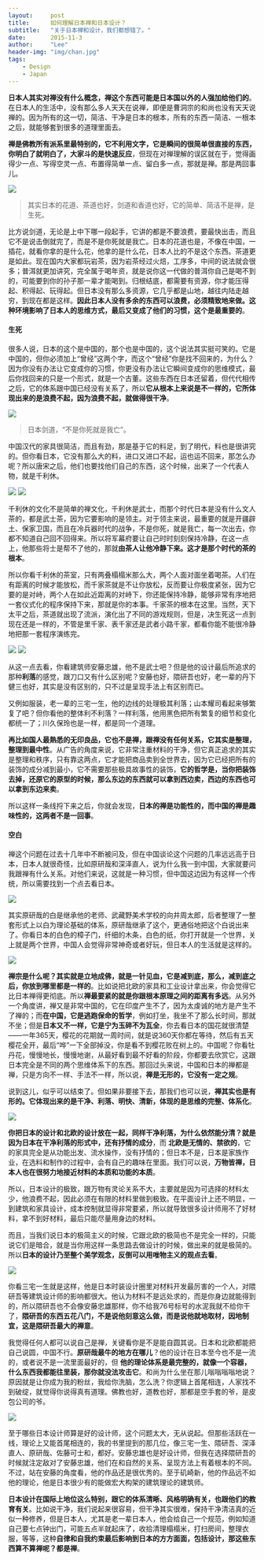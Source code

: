 ```yaml
---
layout:     post
title:      如何理解日本禅和日本设计？
subtitle:   "关于日本禅和设计，我们都想错了。"
date:       2015-11-3
author:     "Lee"
header-img: "img/chan.jpg"
tags:
    - Design
    - Japan
---
```

**日本人其实对禅没有什么概念，禅这个东西可能是日本国以外的人强加给他们的**。在日本人的生活中，没有那么多人天天在说禅，即便是曹洞宗的和尚也没有天天说禅的。因为所有的这一切，简洁、干净是日本的根本，所有的东西一简洁、一根本之后，就能够套到很多的道理里面去。

**禅是佛教所有派系里最特别的，它不利用文字，它是瞬间的很简单很直接的东西，你明白了就明白了，大家斗的是快速反应**，但现在对禅理解的误区就在于，觉得画得少一点、写得空灵一点、布置得简单一点、留白多一点，那就是禅。那是两回事儿。

![](http://7xnqez.com1.z0.glb.clouddn.com/1446459254620486.jpg)



> 其实日本的花道、茶道也好，剑道和香道也好，它的简单、简洁不是禅，是生死。



比方说剑道，无论是上中下哪一段起手，它讲的都是不要浪费，要最快出击，而且它不是说击倒就完了，而是不是你死就是我亡。日本的花道也是，不像在中国，一插花，就看你拿的是什么花，他拿的是什么花，日本人比的不是这个东西。茶道更是如此。现在国内大家都玩岩茶，因为岩茶经过火焙，工序多，中间的说法就会很多；普洱就更加讲究，完全属于喝年资，就是说你这一代做的普洱你自己是喝不到的，可能要到你的孙子那一辈才能喝到。归根结底，都需要有资源，你才能压得起、积得起、玩得起。但日本没有那么多资源，它几乎都是山地，越往内陆走越穷，到现在都是这样。**因此日本人没有多余的东西可以浪费，必须精致地来做。这种环境影响了日本人的思维方式，最后又变成了他们的习惯，这个是最重要的**。



#### 生死



很多人说，日本的这个是中国的，那个也是中国的，这个说法其实挺可笑的。它是中国的，但你必须加上“曾经”这两个字，而这个“曾经”你是找不回来的，为什么？因为你没有办法让它变成你的习惯，你更没有办法让它瞬间变成你的思维模式，最后你找回来的只是一个形式，就是一个古董。这些东西在日本还留着，但代代相传之后，它的体系跟中国已经没有关系了，所以**它从根本上来说是不一样的，它所体现出来的是浪费不起，因为浪费不起，就做得很干净**。

![](http://7xnqez.com1.z0.glb.clouddn.com/1446459315674680.jpg)

> 日本剑道，“不是你死就是我亡”。


中国汉代的家具很简洁，而且有劲，那是基于它的料足，到了明代，料也是很讲究的。但你看日本，它没有那么大的料，进口又进口不起，运也运不回来，那怎么办呢？所以唐宋之后，他们也要找他们自己的东西，这个时候，出来了一个代表人物，就是千利休。

![](http://7xnqez.com1.z0.glb.clouddn.com/1446520170272887.jpg)
![](http://7xnqez.com1.z0.glb.clouddn.com/1446459353405886.jpg)

千利休的文化不是简单的禅文化，千利休是武士，而那个时代日本是没有什么文人茶的，都是武士茶，因为它要影响的是领主。对于领主来说，最重要的就是开疆辟土、保家卫国，而且在冷兵器时代的战争，不是你死，就是我亡，每一次出去，你都不知道自己回不回得来。所以将军幕府要让自己时时刻刻保持冷静，在这一点上，他那些将士是帮不了他的，那就**由茶人让他冷静下来。这才是那个时代的茶的根本**。

所以你看千利休的茶室，只有两叠榻榻米那么大，两个人面对面坐着喝茶。人们在有距离的时候才能放松，而千家茶就是不让你放松，反而要让你极度紧张，因为它要的是对峙，两个人在如此近距离的对峙下，你还能保持冷静，能够非常有序地把一套仪式化的程序保持下来，那就是你的本事。千家茶的根本在这里。当然，天下太平之后，茶道就出现了流派，演化出了不同的游戏规则，但是，决生死这一点到现在还是一样的，不管是里千家、表千家还是武者小路千家，都看你能不能很冷静地把那一套程序演练完。

![](http://7xnqez.com1.z0.glb.clouddn.com/1446459399839462.jpg)
![](http://7xnqez.com1.z0.glb.clouddn.com/1446459432695041.jpg)

从这一点去看，你看建筑师安藤忠雄，他不是武士吧？但是他的设计最后所追求的那种**利落**的感觉，跟刀口又有什么区别呢？安藤也好，隈研吾也好，老一辈的丹下健三也好，其实是没有区别的，只不过是呈现手法上有区别而已。

又例如服装，老一辈的三宅一生，他的边线的处理极其利落；山本耀司看起来够繁复了吧？但你看他的整体利不利落？一样利落，他用黑色把所有繁复的细节和变化都统一了；川久保玲也是一样，都是同一个道理。

**再比如国人最熟悉的无印良品，它也不是禅，跟禅没有任何关系，它其实是整理，整理到最中性**。从广告的角度来说，它非常注重材料的干净，但它真正追求的其实是整理和秩序，只有靠这两点，它才能把商品卖到全世界去，因为它已经把所有的装饰的成分减到最小，它不需要那些极具故事性的装饰，**它的哲学是，当你把装饰去掉，还原它的原型的时候，那么东边的东西就可以拿到西边卖，西边的东西也可以拿到东边来卖**。

所以这样一条线捋下来之后，你就会发现，**日本的禅是功能性的，而中国的禅是趣味性的，这两者不是一回事**。



#### 空白



禅这个问题在过去十几年中不断被问及，但在中国谈论这个问题的几率远远高于日本，日本人就很奇怪，比如原研哉和深泽直人，说为什么我一到中国，大家就要问我跟禅有什么关系。对他们来说，这就是一种习惯，但中国这边因为有这样一个传统，所以需要找到一个点去看日本。

![](http://7xnqez.com1.z0.glb.clouddn.com/1446459475612578.jpg)

其实原研哉的白是继承他的老师、武藏野美术学校的向井周太郎，后者整理了一整套形式上以白为理论基础的体系，原研哉继承了这个，更通俗地把这个白说出来了。你看日本的白色的樟子门，纤细的木条，白色的纸，你打开就是一个世界，关上就是两个世界，中国人会觉得非常神奇或者好玩，但日本人的生活就是这样的。

![](http://7xnqez.com1.z0.glb.clouddn.com/1446459490603713.jpg)

**禅宗是什么呢？其实就是立地成佛，就是一针见血，它是减到底，那么，减到底之后，你放到哪里都是一样的**。比如说把北欧的家具和工业设计拿出来，你会觉得它比日本禅得更彻底。所以**禅最要紧的就是你跟根本原理之间的距离有多远**。从另外一个角度讲，禅又是非常中国的，它在印度产生不了，因为太虔诚的地方是产生不了禅的；而**在中国，它是逃跑保命的哲学**，例如打坐，我坐不了那么长时间，那就不坐；但是**日本又不一样，它是宁为玉碎不为瓦全**，你去看日本的国花就很清楚——一年365天，樱花的花期就一周时间，就是说360天你都在等待，然后有五天樱花全开，最后“哗”一下全部掉没，你是看不到樱花败在树上的。中国呢？你看牡丹花，慢慢地长，慢慢地谢，从最好看到最不好看的阶段，你都要去欣赏它，这跟日本完全是不同的两个思维体系下的东西。那回过头来说，中国和日本的禅都是禅，只是方向不一样、手法不一样，所以说，**禅是无形的，它没有一定之规**。

说到这儿，似乎可以结束了。但如果非要接下去，那我们也可以说，**禅其实也是有形的。它体现出来的是干净、利落、明快、清新，体现的是思维的完整、体系化**。

![](http://7xnqez.com1.z0.glb.clouddn.com/1446459507689382.jpg)

**你把日本的设计和北欧的设计放在一起，同样干净利落，为什么依然能分清？就是因为日本在干净利落的形式中，还有抒情的成分**，而 **北欧是无情的、禁欲的**，它的家具完全是从功能出发、流水操作，没有抒情的；但日本不是，日本是家族作业，在选料和制作的过程中，会有自己的趣味在里面。我们可以说，**万物皆禅，日本人也在很努力地接近材料的本质和功能的本质**。

所以，日本设计的极致，跟万物有灵论关系不大，主要就是因为可选择的材料太少，他浪费不起，因此必须在有限的材料里做到极致。在平面设计上还不明显，一到建筑和家具设计，成本控制就显得非常要紧，所以就导致很多设计师用不了好材料，拿不到好材料，最后只能尽量用身边的材料。

而且，当我们说日本的极简主义的时候，它跟北欧的极简也不是完全一样的，只能说它们是暗合，就是当你用这样一条思路去做设计的时候，做出来的就是极简的。所以**日本的设计乃至整个美学观念，反倒可以用唯物主义的观点去看**。

![](http://7xnqez.com1.z0.glb.clouddn.com/1446459528902668.jpg)

你看三宅一生就是这样，他是日本时装设计圈里对材料开发最厉害的一个人，对隈研吾等建筑设计师的影响都很大。他认为材料不是远处求的，而是你身边就能得到的，所以隈研吾也不会像安藤忠雄那样，你不给我76号标号的水泥我就不给你干了，**隈研吾的东西五花八门，不是说他刻意这么做，而是说他就地取材，因地制宜，这是隈研吾最大的禅意**。

我觉得任何人都可以说自己是禅，关键看你是不是能自圆其说。日本和北欧都能把自己说圆，中国不行。**原研哉最牛的地方在哪儿**？他的设计在日本至今也不是一流的，或者说不是一流里面最好的，但 **他的理论体系是最完整的，就像一个容器，什么东西我都能往里装，那你就没法攻击它**。和尚为什么坐在那儿嗡嗡嗡嗡地说？原因就是让你成为我的粉丝，我给你洗脑，怎么洗？你逻辑上首尾相连，人家找不到破绽，就觉得你说得真有道理。佛教也好，道教也好，那都是空手套的爷，是皮包公司的爷。

![](http://7xnqez.com1.z0.glb.clouddn.com/1446459598881619.jpg)

至于哪些日本设计师算是好的设计师，这个问题太大，无从说起。但那些活跃在一线，理论上又能首尾相连的，我的书里提到的那几位，像三宅一生、隈研吾、深泽直人、原研哉、佐藤可士和，都好。安藤忠雄也是好设计师，但我在选择隈研吾的时候就注定敌对了安藤忠雄，他们在和自然的关系、呈现方法上有着根本的不同。不过，站在安藤的角度看，他的作品还是很优秀的。至于矶崎新，他的作品远不如他的理论，他是日本很少有的能做宏大构架的建筑理论的建筑师。

**日本设计在国际上地位这么特别，跟它的体系清晰、风格明确有关，也跟他们的教育有关**。比如说干净，我们说起来很容易，但干净其实很难，保持干净清洁真的近似一种修养，但是日本人，尤其是老一辈日本人，他会给自己一个规范，例如知道自己要七点钟出门，可能五点半就起床了，收拾清理榻榻米，打扫房间，整理衣服，等等，这种**自律和自我约束最后影响到日本的方方面面，包括设计，那这些东西算不算禅呢？都是禅**。

